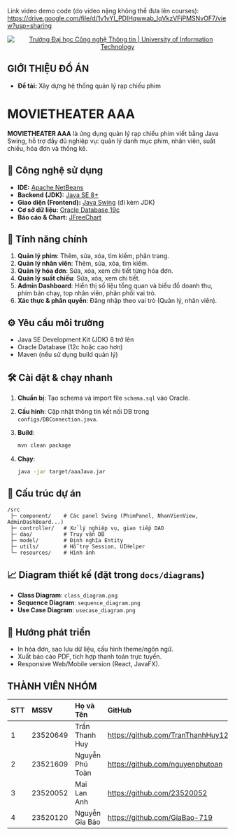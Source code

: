 Link video demo code (do video nặng không thể đưa lên courses): https://drive.google.com/file/d/1v1vYI_PDIHqwwab_lqVkzVFjPMSNvOF7/view?usp=sharing


 <p align="center">
  <a href="https://www.uit.edu.vn/" title="Trường Đại học Công nghệ Thông tin" style="border: none;">
    <img src="https://i.imgur.com/WmMnSRt.png" alt="Trường Đại học Công nghệ Thông tin | University of Information Technology">
  </a>
</p>



## GIỚI THIỆU ĐỒ ÁN

-    **Đề tài:** Xây dựng hệ thống quản lý rạp chiếu phim 

# MOVIETHEATER AAA

**MOVIETHEATER AAA** là ứng dụng quản lý rạp chiếu phim viết bằng Java Swing, hỗ trợ đầy đủ nghiệp vụ: quản lý danh mục phim, nhân viên, suất chiếu, hóa đơn và thống kê.

## 📌 Công nghệ sử dụng

* **IDE:** [Apache NetBeans](https://netbeans.apache.org/download/index.html)
* **Backend (JDK):** [Java SE 8+](https://www.java.com/en/download/)
* **Giao diện (Frontend):** [Java Swing](https://docs.oracle.com/javase/tutorial/uiswing/) (đi kèm JDK)
* **Cơ sở dữ liệu:** [Oracle Database 19c](https://www.oracle.com/database/technologies/oracle19c.html)
* **Báo cáo & Chart:** [JFreeChart](https://www.jfree.org/jfreechart/download.html)

## 🚀 Tính năng chính

1. **Quản lý phim**: Thêm, sửa, xóa, tìm kiếm, phân trang.
2. **Quản lý nhân viên**: Thêm, sửa, xóa, tìm kiếm.
3. **Quản lý hóa đơn**: Sửa, xóa, xem chi tiết từng hóa đơn.
4. **Quản lý suất chiếu**: Sửa, xóa, xem chi tiết. 
5. **Admin Dashboard**: Hiển thị số liệu tổng quan và biểu đồ doanh thu, phim bán chạy, top nhân viên, phân phối vai trò.
6. **Xác thực & phân quyền**: Đăng nhập theo vai trò (Quản lý, nhân viên).

## ⚙️ Yêu cầu môi trường

* Java SE Development Kit (JDK) 8 trở lên
* Oracle Database (12c hoặc cao hơn)
* Maven (nếu sử dụng build quản lý)

## 🛠️ Cài đặt & chạy nhanh

1. **Chuẩn bị**: Tạo schema và import file `schema.sql` vào Oracle.
2. **Cấu hình**: Cập nhật thông tin kết nối DB trong `configs/DBConnection.java`.
3. **Build**:

   ```bash
   mvn clean package
   ```
4. **Chạy**:

   ```bash
   java -jar target/aaaJava.jar
   ```

## 📂 Cấu trúc dự án

```
/src
 ├─ component/    # Các panel Swing (PhimPanel, NhanVienView, AdminDashBoard...)
 ├─ controller/   # Xử lý nghiệp vụ, giao tiếp DAO
 ├─ dao/          # Truy vấn DB
 ├─ model/        # Định nghĩa Entity
 ├─ utils/        # Hỗ trợ Session, UIHelper
 └─ resources/    # Hình ảnh
```

## 📈 Diagram thiết kế (đặt trong `docs/diagrams`)

* **Class Diagram**: `class_diagram.png`
* **Sequence Diagram**: `sequence_diagram.png`
* **Use Case Diagram**: `usecase_diagram.png`

## 🔮 Hướng phát triển

* In hóa đơn, sao lưu dữ liệu, cấu hình theme/ngôn ngữ.
* Xuất báo cáo PDF, tích hợp thanh toán trực tuyến.
* Responsive Web/Mobile version (React, JavaFX).


## THÀNH VIÊN NHÓM

| STT | MSSV     | Họ và Tên            | GitHub                            | Email                  |
| :-- | :------- | :------------------- | :-------------------------------- | :--------------------- |
| 1   | 23520649 | Trần Thanh Huy       | https://github.com/TranThanhHuy123| 23520649@gm.uit.edu.vn |
| 2   | 23521609 | Nguyễn Phú Toàn      | https://github.com/nguyenphutoan  | 23521609@gm.uit.edu.vn |
| 3   | 23520052 | Mai Lan Anh          | https://github.com/23520052       | 23520052@gm.uit.edu.vn |
| 4   | 23520120 | Nguyễn Gia Bảo       | https://github.com/GiaBao-719     | 23520120@gm.uit.edu.vn |
